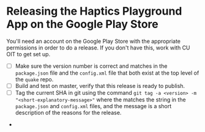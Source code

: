 Releasing the Haptics Playground App on the Google Play Store
=============================================================

You'll need an account on the Google Play Store with the appropriate permissions in order to do a release.  If you don't
have this, work with CU OIT to get set up.

- [ ] Make sure the version number is correct and matches in the `package.json` file and the `config.xml` file that both
exist at the top level of the `quake` repo.
- [ ] Build and test on master, verify that this release is ready to publish.
- [ ] Tag the current SHA in git using the command `git tag -a <version> -m "<short-explanatory-message>"` where the
<version> matches the string in the `package.json` and `config.xml` files, and the message is a short description of the
reasons for the release.
- 
